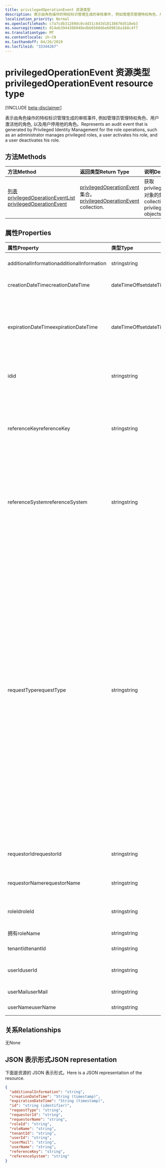 ```yaml
---
title: privilegedOperationEvent 资源类型
description: 表示由角色操作的特权标识管理生成的审核事件, 例如管理员管理特权角色、用户激活他的角色, 以及用户停用他的角色。
localization_priority: Normal
ms.openlocfilehash: c7a7cdb31289dc0cdd31c843d18138676d518eb3
ms.sourcegitcommit: 014eb3944306948edbb6560dbe689816a168c4f7
ms.translationtype: MT
ms.contentlocale: zh-CN
ms.lasthandoff: 04/26/2019
ms.locfileid: "33344267"
---
```

# <a name="privilegedoperationevent-resource-type"></a><span data-ttu-id="cd5c4-103">privilegedOperationEvent 资源类型</span><span class="sxs-lookup"><span data-stu-id="cd5c4-103">privilegedOperationEvent resource type</span></span>

[!INCLUDE [beta-disclaimer](../../includes/beta-disclaimer.md)]

<span data-ttu-id="cd5c4-104">表示由角色操作的特权标识管理生成的审核事件, 例如管理员管理特权角色、用户激活他的角色, 以及用户停用他的角色。</span><span class="sxs-lookup"><span data-stu-id="cd5c4-104">Represents an audit event that is generated by Privileged Identity Management for the role operations, such as an administrator manages privileged roles, a user activates his role, and a user deactivates his role.</span></span>


## <a name="methods"></a><span data-ttu-id="cd5c4-105">方法</span><span class="sxs-lookup"><span data-stu-id="cd5c4-105">Methods</span></span>

| <span data-ttu-id="cd5c4-106">方法</span><span class="sxs-lookup"><span data-stu-id="cd5c4-106">Method</span></span>           | <span data-ttu-id="cd5c4-107">返回类型</span><span class="sxs-lookup"><span data-stu-id="cd5c4-107">Return Type</span></span>    |<span data-ttu-id="cd5c4-108">说明</span><span class="sxs-lookup"><span data-stu-id="cd5c4-108">Description</span></span>|
|:---------------|:--------|:----------|
|[<span data-ttu-id="cd5c4-109">列表 privilegedOperationEvent</span><span class="sxs-lookup"><span data-stu-id="cd5c4-109">List privilegedOperationEvent</span></span>](../api/privilegedoperationevent-list.md) | <span data-ttu-id="cd5c4-110">[privilegedOperationEvent](privilegedoperationevent.md)集合。</span><span class="sxs-lookup"><span data-stu-id="cd5c4-110">[privilegedOperationEvent](privilegedoperationevent.md) collection.</span></span> |<span data-ttu-id="cd5c4-111">获取 privilegedOperationEvent 对象的集合。</span><span class="sxs-lookup"><span data-stu-id="cd5c4-111">Get collection of privilegedOperationEvent objects.</span></span>|

## <a name="properties"></a><span data-ttu-id="cd5c4-112">属性</span><span class="sxs-lookup"><span data-stu-id="cd5c4-112">Properties</span></span>
| <span data-ttu-id="cd5c4-113">属性</span><span class="sxs-lookup"><span data-stu-id="cd5c4-113">Property</span></span>     | <span data-ttu-id="cd5c4-114">类型</span><span class="sxs-lookup"><span data-stu-id="cd5c4-114">Type</span></span>   |<span data-ttu-id="cd5c4-115">说明</span><span class="sxs-lookup"><span data-stu-id="cd5c4-115">Description</span></span>|
|:---------------|:--------|:----------|
|<span data-ttu-id="cd5c4-116">additionalInformation</span><span class="sxs-lookup"><span data-stu-id="cd5c4-116">additionalInformation</span></span>|<span data-ttu-id="cd5c4-117">string</span><span class="sxs-lookup"><span data-stu-id="cd5c4-117">string</span></span>|<span data-ttu-id="cd5c4-118">事件的详细人员可读信息。</span><span class="sxs-lookup"><span data-stu-id="cd5c4-118">Detailed human readable information for the event.</span></span>|
|<span data-ttu-id="cd5c4-119">creationDateTime</span><span class="sxs-lookup"><span data-stu-id="cd5c4-119">creationDateTime</span></span>|<span data-ttu-id="cd5c4-120">dateTimeOffset</span><span class="sxs-lookup"><span data-stu-id="cd5c4-120">dateTimeOffset</span></span>|<span data-ttu-id="cd5c4-121">指示创建事件的时间。</span><span class="sxs-lookup"><span data-stu-id="cd5c4-121">Indicates the time when the event is created.</span></span>|
|<span data-ttu-id="cd5c4-122">expirationDateTime</span><span class="sxs-lookup"><span data-stu-id="cd5c4-122">expirationDateTime</span></span>|<span data-ttu-id="cd5c4-123">dateTimeOffset</span><span class="sxs-lookup"><span data-stu-id="cd5c4-123">dateTimeOffset</span></span>|<span data-ttu-id="cd5c4-124">仅当 requestType 为 "Activate" 时才使用此方法, 它指示角色激活的过期时间。</span><span class="sxs-lookup"><span data-stu-id="cd5c4-124">This is only used when the requestType is "Activate", and it indicates the expiration time for the role activation.</span></span>|
|<span data-ttu-id="cd5c4-125">id</span><span class="sxs-lookup"><span data-stu-id="cd5c4-125">id</span></span>|<span data-ttu-id="cd5c4-126">string</span><span class="sxs-lookup"><span data-stu-id="cd5c4-126">string</span></span>|<span data-ttu-id="cd5c4-127">privilegedOperationEvent 的唯一标识符。</span><span class="sxs-lookup"><span data-stu-id="cd5c4-127">The unique identifier for privilegedOperationEvent.</span></span> <span data-ttu-id="cd5c4-128">只读。</span><span class="sxs-lookup"><span data-stu-id="cd5c4-128">Read-only.</span></span>|
|<span data-ttu-id="cd5c4-129">referenceKey</span><span class="sxs-lookup"><span data-stu-id="cd5c4-129">referenceKey</span></span>|<span data-ttu-id="cd5c4-130">string</span><span class="sxs-lookup"><span data-stu-id="cd5c4-130">string</span></span>|<span data-ttu-id="cd5c4-131">角色激活期间的事件/请求票证编号。</span><span class="sxs-lookup"><span data-stu-id="cd5c4-131">Incident/Request ticket number during role activation.</span></span> <span data-ttu-id="cd5c4-132">仅当在角色激活期间提供了票证号时, 才会显示该值。</span><span class="sxs-lookup"><span data-stu-id="cd5c4-132">The value is presented only if the ticket number is provided during role activation.</span></span>|
|<span data-ttu-id="cd5c4-133">referenceSystem</span><span class="sxs-lookup"><span data-stu-id="cd5c4-133">referenceSystem</span></span>|<span data-ttu-id="cd5c4-134">string</span><span class="sxs-lookup"><span data-stu-id="cd5c4-134">string</span></span>|<span data-ttu-id="cd5c4-135">在 tole 激活过程中提供的事件/请求票证发放系统。</span><span class="sxs-lookup"><span data-stu-id="cd5c4-135">Incident/Request ticketing system provided during tole activation.</span></span> <span data-ttu-id="cd5c4-136">仅当在角色激活过程中提供了票证系统时, 才会显示该值。</span><span class="sxs-lookup"><span data-stu-id="cd5c4-136">The value is presented only if the ticket system is provided during role activation.</span></span>|
|<span data-ttu-id="cd5c4-137">requestType</span><span class="sxs-lookup"><span data-stu-id="cd5c4-137">requestType</span></span>|<span data-ttu-id="cd5c4-138">string</span><span class="sxs-lookup"><span data-stu-id="cd5c4-138">string</span></span>|<span data-ttu-id="cd5c4-139">请求操作类型。</span><span class="sxs-lookup"><span data-stu-id="cd5c4-139">The request operation type.</span></span> <span data-ttu-id="cd5c4-140">requestType 值可以```Assign```是: (角色分配)、 ```Activate``` (角色激活)、 ```Unassign``` (删除角色分配)、 ```Deactivate``` (角色停用)、 ```ScanAlersNow``` (扫描安全警报)、 ```DismissAlert``` (消除安全警报)、 ```FixAlertItem``` (修复安全警报) (修复安全通知问题)、 ```AccessReview_Review``` (查看访问评审) ```AccessReview_Create``` 、(创建访问评审)、 ```AccessReview_Update``` (更新访问评审) 和```AccessReview_Delete``` (删除访问评审)。</span><span class="sxs-lookup"><span data-stu-id="cd5c4-140">The requestType value can be: ```Assign``` (role assignment), ```Activate``` (role activation), ```Unassign``` (remove role assignment), ```Deactivate``` (role deactivation), ```ScanAlersNow``` (scan security alerts), ```DismissAlert``` (dismiss security alert), ```FixAlertItem``` (fix a security alert issue), ```AccessReview_Review``` (review an Access Review), ```AccessReview_Create``` (create an Access Review), ```AccessReview_Update``` (update an Access Review), and ```AccessReview_Delete``` (delete an Access Review).</span></span>|
|<span data-ttu-id="cd5c4-141">requestorId</span><span class="sxs-lookup"><span data-stu-id="cd5c4-141">requestorId</span></span>|<span data-ttu-id="cd5c4-142">string</span><span class="sxs-lookup"><span data-stu-id="cd5c4-142">string</span></span>|<span data-ttu-id="cd5c4-143">启动操作的请求者的用户 id。</span><span class="sxs-lookup"><span data-stu-id="cd5c4-143">The user id of the requestor who initiates the operation.</span></span>|
|<span data-ttu-id="cd5c4-144">requestorName</span><span class="sxs-lookup"><span data-stu-id="cd5c4-144">requestorName</span></span>|<span data-ttu-id="cd5c4-145">string</span><span class="sxs-lookup"><span data-stu-id="cd5c4-145">string</span></span>|<span data-ttu-id="cd5c4-146">启动操作的请求者的用户名。</span><span class="sxs-lookup"><span data-stu-id="cd5c4-146">The user name of the requestor who initiates the operation.</span></span>|
|<span data-ttu-id="cd5c4-147">roleId</span><span class="sxs-lookup"><span data-stu-id="cd5c4-147">roleId</span></span>|<span data-ttu-id="cd5c4-148">string</span><span class="sxs-lookup"><span data-stu-id="cd5c4-148">string</span></span>|<span data-ttu-id="cd5c4-149">与操作相关联的角色的 id。</span><span class="sxs-lookup"><span data-stu-id="cd5c4-149">The id of of the role that is associated with the operation.</span></span>|
|<span data-ttu-id="cd5c4-150">拥有</span><span class="sxs-lookup"><span data-stu-id="cd5c4-150">roleName</span></span>|<span data-ttu-id="cd5c4-151">string</span><span class="sxs-lookup"><span data-stu-id="cd5c4-151">string</span></span>|<span data-ttu-id="cd5c4-152">角色的名称。</span><span class="sxs-lookup"><span data-stu-id="cd5c4-152">The name of the role.</span></span>|
|<span data-ttu-id="cd5c4-153">tenantId</span><span class="sxs-lookup"><span data-stu-id="cd5c4-153">tenantId</span></span>|<span data-ttu-id="cd5c4-154">string</span><span class="sxs-lookup"><span data-stu-id="cd5c4-154">string</span></span>|<span data-ttu-id="cd5c4-155">租户 (组织) id。</span><span class="sxs-lookup"><span data-stu-id="cd5c4-155">The tenant (organization) id.</span></span>|
|<span data-ttu-id="cd5c4-156">userId</span><span class="sxs-lookup"><span data-stu-id="cd5c4-156">userId</span></span>|<span data-ttu-id="cd5c4-157">string</span><span class="sxs-lookup"><span data-stu-id="cd5c4-157">string</span></span>|<span data-ttu-id="cd5c4-158">与操作关联的用户的 id。</span><span class="sxs-lookup"><span data-stu-id="cd5c4-158">The id of the user that is associated with the operation.</span></span>|
|<span data-ttu-id="cd5c4-159">userMail</span><span class="sxs-lookup"><span data-stu-id="cd5c4-159">userMail</span></span>|<span data-ttu-id="cd5c4-160">string</span><span class="sxs-lookup"><span data-stu-id="cd5c4-160">string</span></span>|<span data-ttu-id="cd5c4-161">用户的电子邮件。</span><span class="sxs-lookup"><span data-stu-id="cd5c4-161">The user's email.</span></span>|
|<span data-ttu-id="cd5c4-162">userName</span><span class="sxs-lookup"><span data-stu-id="cd5c4-162">userName</span></span>|<span data-ttu-id="cd5c4-163">string</span><span class="sxs-lookup"><span data-stu-id="cd5c4-163">string</span></span>|<span data-ttu-id="cd5c4-164">用户的显示名称。</span><span class="sxs-lookup"><span data-stu-id="cd5c4-164">The user's display name.</span></span>|

## <a name="relationships"></a><span data-ttu-id="cd5c4-165">关系</span><span class="sxs-lookup"><span data-stu-id="cd5c4-165">Relationships</span></span>
<span data-ttu-id="cd5c4-166">无</span><span class="sxs-lookup"><span data-stu-id="cd5c4-166">None</span></span>


## <a name="json-representation"></a><span data-ttu-id="cd5c4-167">JSON 表示形式</span><span class="sxs-lookup"><span data-stu-id="cd5c4-167">JSON representation</span></span>

<span data-ttu-id="cd5c4-168">下面是资源的 JSON 表示形式。</span><span class="sxs-lookup"><span data-stu-id="cd5c4-168">Here is a JSON representation of the resource.</span></span>

<!-- {
  "blockType": "resource",
  "optionalProperties": [

  ],
  "@odata.type": "microsoft.graph.privilegedOperationEvent"
}-->

```json
{
  "additionalInformation": "string",
  "creationDateTime": "String (timestamp)",
  "expirationDateTime": "String (timestamp)",
  "id": "string (identifier)",
  "requestType": "string",
  "requestorId": "string",
  "requestorName": "string",
  "roleId": "string",
  "roleName": "string",
  "tenantId": "string",
  "userId": "string",
  "userMail": "string",
  "userName": "string",
  "referenceKey": "string",
  "referenceSystem": "string"
}

```

<!-- uuid: 8fcb5dbc-d5aa-4681-8e31-b001d5168d79
2015-10-25 14:57:30 UTC -->
<!--
{
  "type": "#page.annotation",
  "description": "privilegedOperationEvent resource",
  "keywords": "",
  "section": "documentation",
  "tocPath": "",
  "suppressions": []
}
-->
